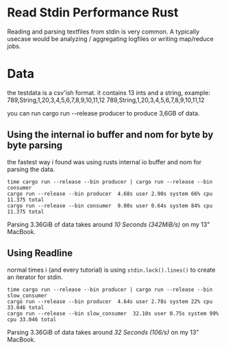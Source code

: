 # Read Stdin Performance Rust

Reading and parsing textfiles from stdin is very common.
A typically usecase would be analyzing / aggregating logfiles or writing map/reduce jobs.

# Data
the testdata is a csv'ish format.
it contains 13 ints and a string, example:
789,String,1,20,3,4,5,6,7,8,9,10,11,12
789,String,1,20,3,4,5,6,7,8,9,10,11,12

you can run cargo run --release producer to produce 3,6GB of data.

## Using the internal io buffer and nom for byte by byte parsing
the fastest way i found was using rusts internal io buffer and nom for parsing the data.

```
time cargo run --release --bin producer | cargo run --release --bin consumer
cargo run --release --bin producer  4.68s user 2.90s system 66% cpu 11.375 total
cargo run --release --bin consumer  9.00s user 0.64s system 84% cpu 11.375 total
```

Parsing 3.36GiB of data takes around *10 Seconds (342MiB/s)* on my 13" MacBook.

## Using Readline
normal times i (and every tutorial) is using `stdin.lock().lines()` to create an iterator for stdin. 

```
time cargo run --release --bin producer | cargo run --release --bin slow_consumer
cargo run --release --bin producer  4.64s user 2.78s system 22% cpu 33.046 total
cargo run --release --bin slow_consumer  32.10s user 0.75s system 99% cpu 33.046 total
```

Parsing 3.36GiB of data takes around *32 Seconds (106/s)* on my 13" MacBook.
